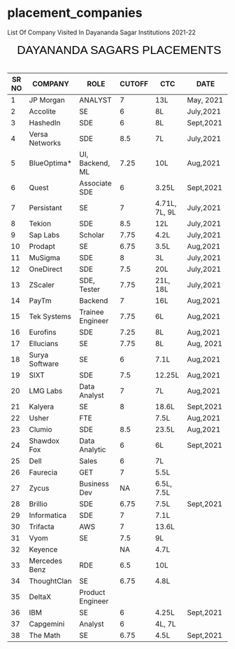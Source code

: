 # placement_companies
List Of Company Visited In Dayananda Sagar Institutions 2021-22

<html>
<body>
<!--StartFragment--><b style="font-weight:normal;" id="docs-internal-guid-a8c88017-7fff-bca8-fb58-b0ebb4002689"><p dir="ltr" style="line-height:1.38;margin-top:0pt;margin-bottom:0pt;"><span style="font-size:20pt;font-family:Arial;color:#000000;background-color:transparent;font-weight:400;font-style:normal;font-variant:normal;text-decoration:none;vertical-align:baseline;white-space:pre;white-space:pre-wrap;"><span class="Apple-tab-span" style="white-space:pre;">	</span></span><span style="font-size:20pt;font-family:Arial;color:#000000;background-color:transparent;font-weight:400;font-style:normal;font-variant:normal;text-decoration:none;vertical-align:baseline;white-space:pre;white-space:pre-wrap;">DAYANANDA SAGARS PLACEMENTS</span></p><br /><div dir="ltr" style="margin-left:0pt;" align="center">

SR NO | COMPANY | ROLE | CUTOFF | CTC | DATE
-- | -- | -- | -- | -- | --
1 | JP Morgan | ANALYST | 7 | 13L | May, 2021
2 | Accolite | SE | 6 | 8L | July,2021
3 | HashedIn | SDE | 6 | 8L | Sept,2021
4 | Versa Networks | SDE | 8.5 | 7L | July,2021
5 | BlueOptima* | UI, Backend, ML | 7.25 | 10L | Aug,2021
6 | Quest | Associate SDE | 6 | 3.25L | Sept,2021
7 | Persistant | SE | 7 | 4.71L, 7L, 9L | July,2021
8 | Tekion | SDE | 8.5 | 12L | July,2021
9 | Sap Labs | Scholar | 7.75 | 4.2L | July,2021
10 | Prodapt | SE | 6.75 | 3.5L | Aug,2021
11 | MuSigma | SDE | 8 | 3L | July,2021
12 | OneDirect | SDE | 7.5 | 20L | July,2021
13 | ZScaler | SDE, Tester | 7.75 | 21L, 18L | July,2021
14 | PayTm | Backend | 7 | 16L | Aug,2021
15 | Tek Systems | Trainee Engineer | 7.75 | 6L | Aug,2021
16 | Eurofins | SDE | 7.25 | 8L | Aug,2021
17 | Ellucians | SE | 7.75 | 8L | Aug, 2021
18 | Surya Software | SE | 6 | 7.1L | Aug,2021
19 | SIXT | SDE | 7.5 | 12.25L | Aug,2021
20 | LMG Labs | Data Analyst | 7 | 7L | Aug,2021
21 | Kalyera | SE | 8 | 18.6L | Sept,2021
22 | Usher | FTE |   | 7.5L | Aug,2021
23 | Clumio | SDE | 8.5 | 23.5L | Aug,2021
24 | Shawdox Fox | Data Analytic | 6 | 6L | Sept,2021
25 | Dell | Sales | 6 | 7L |  
26 | Faurecia | GET | 7 | 5.5L |  
27 | Zycus | Business Dev | NA | 6.5L, 7.5L |  
28 | Brillio | SDE | 6.75 | 7.5L | Sept,2021
29 | Informatica | SDE | 7 | 7.1L |  
30 | Trifacta | AWS | 7 | 13.6L |  
31 | Vyom | SE | 7.5 | 9L |  
32 | Keyence |   | NA | 4.7L |  
33 | Mercedes Benz | RDE | 6.5 | 10L |  
34 | ThoughtClan | SE | 6.75 | 4.8L |  
35 | DeltaX | Product Engineer |   |   |  
36 | IBM | SE | 6 | 4.25L | Sept,2021
37 | Capgemini | Analyst | 6 | 4L, 7L |  
38 | The Math | SE | 6.75 | 4.5L | Sept,2021 

</div><br /></b><!--EndFragment-->
</body>
</html>
